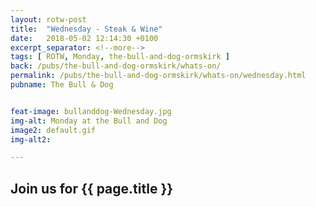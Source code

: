 ```yaml
---
layout: rotw-post
title:  "Wednesday - Steak & Wine"
date:   2018-05-02 12:14:30 +0100
excerpt_separator: <!--more-->
tags: [ ROTW, Monday, the-bull-and-dog-ormskirk ]
back: /pubs/the-bull-and-dog-ormskirk/whats-on/
permalink: /pubs/the-bull-and-dog-ormskirk/whats-on/wednesday.html
pubname: The Bull & Dog


feat-image: bullanddog-Wednesday.jpg
img-alt: Monday at the Bull and Dog
image2: default.gif
img-alt2:

---
```


<h2>Join us for {{ page.title }}</h2>